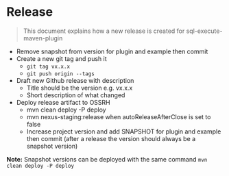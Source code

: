 # Release

> This document explains how a new release is created for sql-execute-maven-plugin

* Remove snapshot from version for plugin and example then commit
* Create a new git tag and push it
  * `git tag vx.x.x`
  * `git push origin --tags`
* Draft new Github release with description
  * Title should be the version e.g. vx.x.x
  * Short description of what changed
* Deploy release artifact to OSSRH
  * mvn clean deploy -P deploy
  * mvn nexus-staging:release when autoReleaseAfterClose is set to false
  * Increase project version and add SNAPSHOT for plugin and example then commit (after a release the version should always be a snapshot version)

**Note:** Snapshot versions can be deployed with the same command `mvn clean deploy -P deploy`
